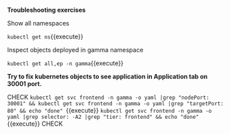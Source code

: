 **Troubleshooting exercises**

Show all namespaces

`kubectl get ns`{{execute}}


Inspect objects deployed in gamma namespace

`kubectl get all,ep -n gamma`{{execute}}


**Try to fix kubernetes objects to see application in Application tab on 30001 port.**

CHECK
`kubectl get svc frontend -n gamma -o yaml |grep "nodePort: 30001" && kubectl get svc frontend -n gamma -o yaml |grep "targetPort: 80" && echo "done" `{{execute}}
`kubectl get svc frontend -n gamma -o yaml |grep selector: -A2 |grep "tier: frontend" && echo "done"`{{execute}}
CHECK